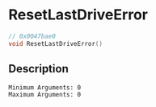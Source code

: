 # ResetLastDriveError
```c
// 0x0047bae0
void ResetLastDriveError()
```
## Description
```
Minimum Arguments: 0
Maximum Arguments: 0
```
